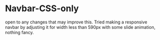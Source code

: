 # Navbar-CSS-only
open to any changes that may improve this.
Tried making a responsive navbar by adjusting it for width less than 590px with some slide animation, nothing fancy.
